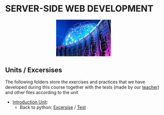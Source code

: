 # SERVER-SIDE WEB DEVELOPMENT

<div align="center">
<img width = 35% src = "../img/dsw.jpg">
</div>

## Units / Excersises

The following folders store the exercises and practices that we have developed during this course together with the tests (made by our [teacher](https://github.com/sdelquin)) and other files according to the unit

- [Introduction Unit](ut0/):
  - Back to python: [Excersise](ut0/max_product.py) / [Test](ut0/test_max_product.py)
